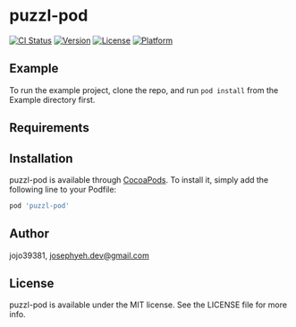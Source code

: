 # puzzl-pod

[![CI Status](https://img.shields.io/travis/jojo39381/puzzl-pod.svg?style=flat)](https://travis-ci.org/jojo39381/puzzl-pod)
[![Version](https://img.shields.io/cocoapods/v/puzzl-pod.svg?style=flat)](https://cocoapods.org/pods/puzzl-pod)
[![License](https://img.shields.io/cocoapods/l/puzzl-pod.svg?style=flat)](https://cocoapods.org/pods/puzzl-pod)
[![Platform](https://img.shields.io/cocoapods/p/puzzl-pod.svg?style=flat)](https://cocoapods.org/pods/puzzl-pod)

## Example

To run the example project, clone the repo, and run `pod install` from the Example directory first.

## Requirements

## Installation

puzzl-pod is available through [CocoaPods](https://cocoapods.org). To install
it, simply add the following line to your Podfile:

```ruby
pod 'puzzl-pod'
```

## Author

jojo39381, josephyeh.dev@gmail.com

## License

puzzl-pod is available under the MIT license. See the LICENSE file for more info.
